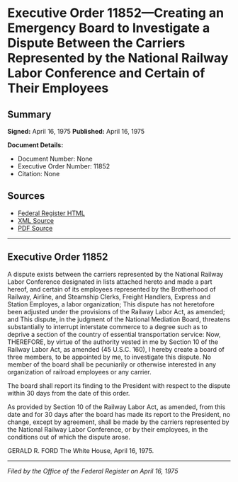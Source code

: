 # Executive Order 11852—Creating an Emergency Board to Investigate a Dispute Between the Carriers Represented by the National Railway Labor Conference and Certain of Their Employees

## Summary

**Signed:** April 16, 1975
**Published:** April 16, 1975

**Document Details:**
- Document Number: None
- Executive Order Number: 11852
- Citation: None

## Sources
- [Federal Register HTML](https://www.presidency.ucsb.edu/documents/executive-order-11852-creating-emergency-board-investigate-dispute-between-the-carriers)
- [XML Source](None)
- [PDF Source](None)

---

## Executive Order 11852

A dispute exists between the carriers represented by the National Railway Labor Conference designated in lists attached hereto and made a part hereof, and certain of its employees represented by the Brotherhood of Railway, Airline, and Steamship Clerks, Freight Handlers, Express and Station Employes, a labor organization;
This dispute has not heretofore been adjusted under the provisions of the Railway Labor Act, as amended; and
This dispute, in the judgment of the National Mediation Board, threatens substantially to interrupt interstate commerce to a degree such as to deprive a section of the country of essential transportation service:
Now, THEREFORE, by virtue of the authority vested in me by Section 10 of the Railway Labor Act, as amended (45 U.S.C. 160), I hereby create a board of three members, to be appointed by me, to investigate this dispute. No member of the board shall be pecuniarily or otherwise interested in any organization of railroad employees or any carrier.

The board shall report its finding to the President with respect to the dispute within 30 days from the date of this order.

As provided by Section 10 of the Railway Labor Act, as amended, from this date and for 30 days after the board has made its report to the President, no change, except by agreement, shall be made by the carriers represented by the National Railway Labor Conference, or by their employees, in the conditions out of which the dispute arose.

GERALD R. FORD
The White House,
April 16, 1975.

---

*Filed by the Office of the Federal Register on April 16, 1975*
